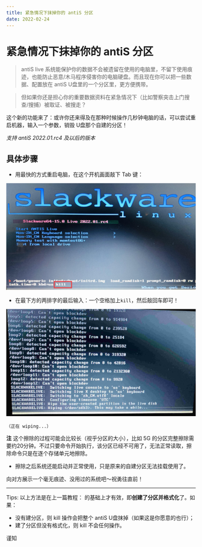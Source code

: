 ```yaml
---
title: 紧急情况下抹掉你的 antiS 分区
date: 2022-02-24
---
```




# 紧急情况下抹掉你的 antiS 分区

> antiS live 系统能保护你的数据不会被遗留在使用的电脑里，不留下使用痕迹，也能防止恶意/木马程序侵害你的电脑硬盘。而且现在你可以把一些数据、配置放在 antiS U盘里的一个分区里，更方便携带。  

> 但如果你还是担心你的重要数据资料在紧急情况下（比如警察突击上门搜查/搜捕）被取证、被搜走？  

这个新的功能来了：或许你还来得及在那种时候操作几秒钟电脑的话，可以尝试重启机器，输入一个参数，销毁 U盘那个自建的分区！  

_支持 antiS 2022.01.rc4 及以后的版本_  

<!--more-->

## 具体步骤

- 用最快的方式重启电脑，在这个开机画面敲下 Tab 键：

![](./images/antis-wipe-partition.jpg)

- 在最下方的两排字的最后输入：一个空格加上`kill`，然后敲回车即可！

![](./images/antis-wipe-partition-2.jpg)

    （正在 wiping...）  

**注** 这个擦除的过程可能会比较长（视乎分区的大小），比如 5G 的分区完整擦除需要约20分钟。不过只要命令开始执行，该分区已经不可用了，无法正常读取，擦除命令只是在逐个存储单元地擦除。  

- 擦除之后系统还能启动并正常使用，只是原来的自建分区无法挂载使用了。  

向对方展示一个毫无痕迹、没用过的系统吧～祝勇往直前！

<hr />

Tips: 以上方法是在上一篇教程：[]() 的基础上才有效，即**创建了分区并格式化**了。如果：  
- 没有建分区，则 kill 操作会把整个 antiS U盘抹掉（如果这是你愿意的也行）；  
- 建了分区但没有格式化，则 kill 不会任何操作。  

谨知
